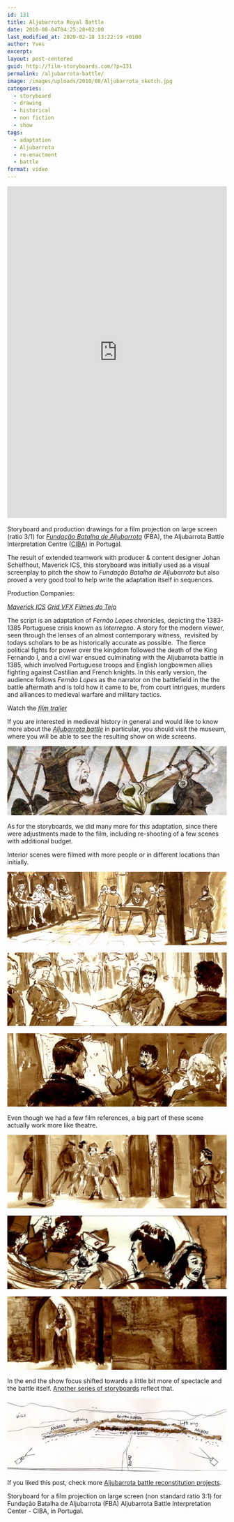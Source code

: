```yaml
---
id: 131
title: Aljubarrota Royal Battle
date: 2010-08-04T04:25:28+02:00
last_modified_at: 2020-02-18 13:22:19 +0100
author: Yves
excerpt:
layout: post-centered
guid: http://film-storyboards.com/?p=131
permalink: /aljubarrota-battle/
image: /images/uploads/2010/08/Aljubarrota_sketch.jpg
categories:
  - storyboard
  - drawing
  - historical
  - non fiction
  - show
tags:
  - adaptation
  - Aljubarrota
  - re-enactment
  - battle
format: video
---
```


<iframe src="https://e.issuu.com/anonymous-embed.html?u=alternatyves&d=aljubarrota_storyboard_screen" style="border:none;width:100%;height:760px;" allowfullscreen></iframe>


Storyboard and production drawings for a film projection on large screen (ratio 3/1) for <a href="http://www.fundacao-aljubarrota.pt/" target="_blank" rel="noopener noreferrer"><em>Fundação Batalha de Aljubarrota</em></a> (FBA), the Aljubarrota Battle Interpretation Centre (<a href="http://maps.google.pt/maps/place?cid=12115055260126942618&amp;q=centro+de+interpreta%3F%3Fo+da+Batalha+de+Aljubarrota&amp;hl=pt-PT&amp;ved=0CFsQ-gswAA&amp;sa=X&amp;ei=VsdkToC4M42nOsbcnKkI" target="_blank" rel="noopener noreferrer">CIBA</a>) in Portugal.

  The result of extended teamwork with producer &amp; content designer Johan Schelfhout, Maverick ICS, this storyboard was initially used as a visual screenplay to pitch the show to <em>Fundação Batalha de Aljubarrota</em> but also proved a very good tool to help write the adaptation itself in sequences.

  Production Companies:

  <a href="http://www.maverick-ics.be/" target="_blank" rel="noopener noreferrer"><em>Maverick ICS</em></a>
  <a href="http://www.grid-vfx.com" target="_blank" rel="noopener noreferrer"><em>Grid VFX</em></a>
  <em><a href="http://www.filmesdotejo.pt/" target="_blank" rel="noopener noreferrer">Filmes do Tejo</a> </em>

The script is an adaptation of <em>Fernão Lopes</em> chronicles, depicting the 1383-1385 Portuguese crisis known as <em>Interregno</em>. A story for the modern viewer, seen through the lenses of an almost contemporary witness,  revisited by todays scholars to be as historically accurate as possible.  The fierce political fights for power over the kingdom followed the death of the King Fernando I, and a civil war ensued culminating with the Aljubarrota battle in 1385, which involved Portuguese troops and English longbowmen allies fighting against Castilian and French knights. In this early version, the audience follows <em>Fernão Lopes</em> as the narrator on the battlefield in the the battle aftermath and is told how it came to be, from court intrigues, murders and alliances to medieval warfare and military tactics.


Watch the <a href="https://www.youtube.com/embed/2-Hw3YvAHKY?" target="_blank" rel="noopener noreferrer"><em>film trailer</em></a>

If you are interested in medieval history in general and would like to know more about the <a href="http://en.wikipedia.org/wiki/Battle_of_Aljubarrota" target="_blank" rel="noopener noreferrer"><em>Aljubarrota battle</em></a> in particular, you should visit the museum, where you will be able to see the resulting show on wide screens.

![Storyboard Aljubarrota-battle D-Juan](/images/uploads/2010/08/storyboard-aljubarrota-battle_D-Juan2.jpg "Storyboard Aljubarrota-battle D-Juan")

As for the storyboards, we did many more for this adaptation, since there were adjustments made to the film, including re-shooting of a few scenes with additional budget.

Interior scenes were filmed with more people or in different locations than initially.

![Storyboard Aljubarrota Royal battle - Abrantes 01](/images/uploads/2010/08/Aljubarrota_royal-battle_storyboard_Abrantes-01.jpg "Aljubarrota_royal battle storyboard_Abrantes 01")

![Storyboard Aljubarrota Royal battle - Abrantes 02](/images/uploads/2010/08/Aljubarrota_royal-battle_storyboard_Abrantes-02.jpg "Aljubarrota_royal battle storyboard_Abrantes 02")

![Storyboard Aljubarrota Royal battle - Abrantes 03](/images/uploads/2010/08/Aljubarrota_royal-battle_storyboard_Abrantes-03.jpg "Aljubarrota_royal battle storyboard_Abrantes 03")

Even though we had a few film references, a big part of these scene actually work more like theatre.

![Storyboard Aljubarrota Royal battle - Andeiro Murder 01](/images/uploads/2010/08/Aljubarrota_royal-battle_Andeiro-murder.jpg "Storyboard Aljubarrota Royal battle - Andeiro Murder 01")

![Storyboard Aljubarrota Royal battle - Andeiro Murder scene - frame 2](/images/uploads/2010/08/Aljubarrota_royal-battle_Andeiro-murder-02.jpg "Storyboard Aljubarrota Royal battle - Andeiro Murder scene - frame 2")

![Storyboard Aljubarrota Royal battle - Andeiro Murder scene - Leonor Telles](/images/uploads/2010/08/Aljubarrota_royal-battle_Leonor-Telles.jpg "Storyboard Aljubarrota Royal battle - Andeiro Murder scene - Leonor Telles")


In the end the show focus shifted towards a little bit more of spectacle and the battle itself. [Another series of storyboards](/animatics/ "Animatics – Aljubarotta Battle") reflect that.

![Portuguese second position at Aljubarrota battles](/images/uploads/2012/09/Aljubarrota_royal-battle__Portuguese-second-position_film-storyboards.jpg "Storyboard - Portuguese second position at Aljubarrota battle")

If you liked this post, check more <a title="Animatics" href="https://film-storyboards.com/animatics/">Aljubarrota battle reconstitution projects</a>.

Storyboard for a film projection on large screen (non standard ratio 3:1) for Fundação Batalha de Aljubarrota (FBA) Aljubarrota Battle Interpretation Center - CIBA, in Portugal.
